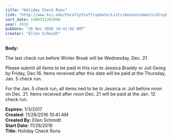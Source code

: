 ```yaml
---
title: "​Holiday Check Runs"
link: "http://www.kcc.edu/FacultyStaff/update/Lists/Announcements/DispForm.aspx?ID=2341"
sort_date: 1480351262000
year: 2016
pubDate: "28 Nov 2016 16:41:02 GMT"
creator: "Ellen Schmidt"
---
```


<div><b>Body:</b> <div class="ExternalClassB674DCEF463D4542B432EBB01D0DF9FA"><p>The last check run before Winter Break will be Wednesday, Dec. 21.</p>
<p>Please submit all items to be paid in this run to Jessica Braddy or Juli Gereg by Friday, Dec.16. Items received after this date will be paid at the Thursday, Jan. 5 check run. </p>
<p>For the Jan..5 check run, all items ned to be to Jessica or Juli before noon on Dec. 21. Items received after noon Dec. 21 will be paid at the Jan. 12 check run.</p></div></div>
<div><b>Expires:</b> 1/3/2017</div>
<div><b>Created:</b> 11/28/2016 10:41 AM</div>
<div><b>Created By:</b> Ellen Schmidt</div>
<div><b>Start Date:</b> 11/28/2016</div>
<div><b>Title:</b> ​Holiday Check Runs</div>
